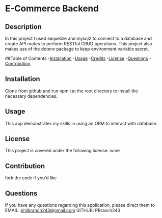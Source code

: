 # E-Commerce Backend 


## Description

In this project I used sequelize and mysql2 to connect to a database and create API routes to perform RESTful CRUD operations.  This project also makes use of the dotenv package to keep environment variable secret.  

##Table of Contents
-[Installation](#installation)
-[Usage](#usage)
-[Credits](#credits)
-[License](#license)
-[Questions](#questions)
-[Contribution](#contribution)

## Installation

Clone from github and run npm i at the root directory to install the necessary dependencies.

## Usage

This app demonstrates my skills in using an ORM to interact with database.

## License

This project is covered under the following license:  none

## Contribution

fork the code if you'd like

## Questions

If you have any questions regarding this application, please direct them to
EMAIL:  philbranch243@gmail.com
GITHUB:  PBranch243
